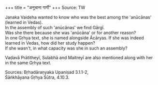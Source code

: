 +++
title = "अनूचाना गार्गी"
+++
Source: TW

Janaka Vaideha wanted to know who was the best among the 'anūcānas' (learned in Vedas).  
In the assembly of such 'anūcānas' we find Gārgī.  
Was she there because she was 'anūcāna' or for another reason?  
In one Gṛhya text, she is named alongside Ācāryas.
If she was indeed learned in Vedas, how did her study happen?  
If she wasn't, in what capacity was she in such an assembly?

Vaḍavā Prātitheyī, Sulabhā and Maitreyī are also mentioned along with her in the same Gṛhya text.

Sources: Bṛhadāraṇyaka Upaniṣad 3.1.1-2,  
Śāṅkhāyana Gṛhya Sūtra, 4.10.3.
